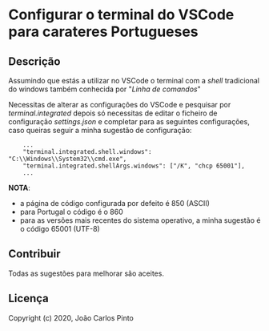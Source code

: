 # Configurar o terminal do VSCode para carateres Portugueses

## Descrição

Assumindo que estás a utilizar no VSCode o terminal com a _shell_ tradicional do windows também conhecida por "_Linha de comandos_"



Necessitas de alterar as configurações do VSCode e pesquisar por _terminal.integrated_ depois só necessitas de editar o ficheiro de configuração _settings.json_ e completar para as seguintes configurações, caso queiras seguir a minha sugestão de configuração:

```
    ...
    "terminal.integrated.shell.windows": "C:\\Windows\\System32\\cmd.exe",
    "terminal.integrated.shellArgs.windows": ["/K", "chcp 65001"],
    ...
```

**NOTA**:

- a página de código configurada por defeito é 850 (ASCII)
- para Portugal o código é o 860 
- para as versões mais recentes do sistema operativo, a minha sugestão é o código 65001 (UTF-8)


## Contribuir

Todas as sugestões para melhorar são aceites.

## Licença

Copyright (c) 2020, João Carlos Pinto
